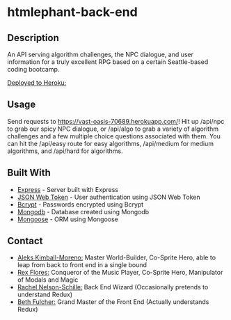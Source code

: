 # htmlephant-back-end

## Description

An API serving algorithm challenges, the NPC dialogue, and user information for a truly excellent RPG based on a certain Seattle-based coding bootcamp.

[Deployed to Heroku:](https://vast-oasis-70689.herokuapp.com/)

## Usage
Send requests to https://vast-oasis-70689.herokuapp.com/! Hit up /api/npc to grab our spicy NPC dialogue, or /api/algo to grab a variety of algorithm challenges and a few multiple choice questions associated with them. You can hit the /api/easy route for easy algorithms, /api/medium for medium algorithms, and /api/hard for algorithms.

## Built With
- [Express](https://www.npmjs.com/package/express) - Server built with Express
- [JSON Web Token](https://www.npmjs.com/package/jsonwebtoken) - User authentication using JSON Web Token
- [Bcrypt](https://www.npmjs.com/package/bcrypt) - Passwords encrypted using Bcrypt
- [Mongodb](https://www.mongodb.com/) - Database created using Mongodb
- [Mongoose](https://www.npmjs.com/package/mongoose) - ORM using Mongoose

## Contact
- [Aleks Kimball-Moreno:](https://github.com/vantango) Master World-Builder, Co-Sprite Hero, able to leap from back to front end in a single bound
- [Rex Flores:](https://github.com/Tyrannofloresrex) Conqueror of the Music Player, Co-Sprite Hero, Manipulator of Modals and Magic
- [Rachel Nelson-Schille:](https://github.com/shame-wizards-apprentice) Back End Wizard (Occasionally pretends to understand Redux)
- [Beth Fulcher:](https://github.com/bethanyfulcher) Grand Master of the Front End (Actually understands Redux)


